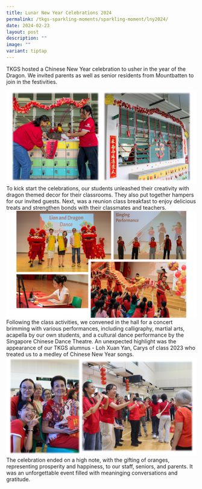 ```yaml
---
title: Lunar New Year Celebrations 2024
permalink: /tkgs-sparkling-moments/sparkling-moment/lny2024/
date: 2024-02-23
layout: post
description: ""
image: ""
variant: tiptap
---
```

TKGS hosted a Chinese New Year celebration to usher in the year of the Dragon. We invited parents as well as senior residents from Mountbatten to join in the festivities.
<center><img src="/images/Sparkling_Moment/2024/CNY_S1s.png"></center>
To kick start the celebrations, our students unleashed their creativity with dragon themed decor for their classrooms. They also put together hampers for our invited guests. Next, was a reunion class breakfast to enjoy delicious treats and strengthen bonds with their classmates and teachers. 
<center><img src="/images/Sparkling_Moment/2024/CNY_S2.png"></center>
Following the class activities, we convened in the hall for a concert brimming with various performances, including calligraphy, martial arts, acapella by our own students, and a cultural dance performance by the Singapore Chinese Dance Theatre. 
An unexpected highlight was the appearance of our TKGS alumnus - Loh Xuan Yan, Carys of class 2023 who treated us to a medley of Chinese New Year songs.  
<center><img src="/images/Sparkling_Moment/2024/CNY_S3s.png"></center>
The celebration ended on a high note, with the gifting of oranges, representing prosperity and happiness, to our staff, seniors, and parents. It was an unforgettable event filled with meaninging conversations and gratitude.